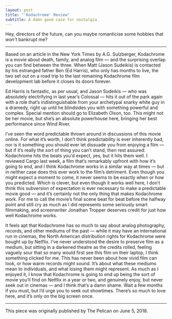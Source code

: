 ```yaml
---
layout: post
title: "'Kodachrome' Review"
subtitle: A damn good case for nostalgia.
---
```


Hey, directors of the future, can you maybe romanticise some hobbies that _won't_ bankrupt me?

---

Based on an article in the New York Times by A.G. Sulzberger, Kodachrome is a movie about death, family, and analog film — and the surprising overlap you can find between the three. When Matt (Jason Sudeikis) is contacted by his estranged father Ben (Ed Harris), who only has months to live, the two set out on a road trip to the last remaining Kodachrome film development lab before it closes its doors forever.

Ed Harris is fantastic, as per usual, and Jason Sudeikis — who was absolutely electrifying in last year’s Colossal — hits it out of the park again with a role that’s indistinguishable from your archetypal snarky white guy in a dramedy, right up until he blindsides you with something powerful and complex. Special mention should go to Elizabeth Olson, too. This might not be her movie, but she’s an absolute powerhouse here, bringing her best performance since Wind River.

I’ve seen the word predictable thrown around in discussions of this movie online. For what it’s worth, I don’t think predictability is ever inherently bad, nor is it something you should ever let dissuade you from enjoying a film — but if it’s really the sort of thing you can’t stand, then rest assured: Kodachrome hits the beats you’d expect, yes, but it hits them well. I reviewed Cargo last week, a film that’s remarkably upfront with how it’s going to end, and I think Kodachrome works in a similar way at times — but in neither case does this ever work to the film’s detriment. Even though you might expect a moment to come, it never seems to be exactly when or how you predicted. Which is clever, but even though it works well here, I don’t think this subversion of expectation is ever necessary to make a predictable movie good — and it’s certainly not the only thing that makes Kodachrome work. For me to call the movie’s final scene beat for beat before the halfway point and still cry as much as I did represents some seriously smart filmmaking, and screenwriter Jonathan Tropper deserves credit for just how well Kodachrome works.

It feels apt that Kodachrome has so much to say about analog photography, records, and other mediums of the past — while it may have an international run in cinemas, the North American distribution rights for Kodachrome were bought up by Netflix. I’ve never understood the desire to preserve film as a medium, but sitting in a darkened theatre as the credits rolled, feeling vaguely sour that so many would first see this film on their laptop, I think something clicked for me. This has never been about how vivid film can look, or how warm records might sound. It’s about what these mediums mean to individuals, and what losing them might represent. As much as I enjoyed it, I know that Kodachrome is going to end up being the sort of movie you’ll find on Netflix in a year or two, and genuinely enjoy, but never seek out in cinemas — and I think that’s a damn shame. Wait a few months if you must, but I’d urge you to seek out showtimes. There’s so much to love here, and it’s only on the big screen once.

---

This piece was originally published by The Pelican on June 5, 2018.
